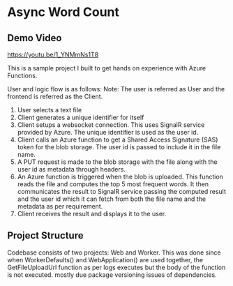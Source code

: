 # Async Word Count

## Demo Video
https://youtu.be/1_YNMmNs1T8

This is a sample project I built to get hands on experience with Azure Functions. 

User and logic flow is as follows:
Note: The user is referred as User and the frontend is referred as the Client.

1. User selects a text file
2. Client generates a unique identifier for itself
3. Client setups a websocket connection. This uses SignalR service provided by Azure. The unique identifier is used as the user id.
4. Client calls an Azure function to get a Shared Access Signature (SAS) token for the blob storage. The user id is passed to include it in the file name.
5. A PUT request is made to the blob storage with the file along with the user id as metadata through headers.
6. An Azure function is triggered when the blob is uploaded. This function reads the file and computes the top 5 most frequent words. It then communicates the result to SignalR service passing the computed result and the user id which it can fetch from both the file name and the metadata as per requirement.
7. Client receives the result and displays it to the user.


## Project Structure
Codebase consists of two projects:
Web and Worker. This was done since when WorkerDefaults() and WebApplication() are used together, the GetFileUploadUrl function as per logs executes but the body of the function is not executed. mostly due package versioning issues of dependencies.
